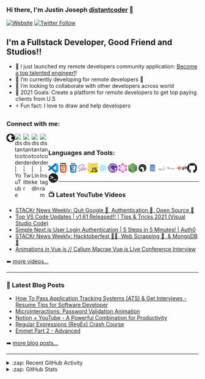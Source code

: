 ### Hi there, I'm Justin Joseph [distantcoder][website] 👋

[![Website](https://img.shields.io/website?label=distantcoder.com&style=for-the-badge&url=https%3A%2F%2Fdistantcoder.com)](https://distantcoder.com)
[![Twitter Follow](https://img.shields.io/twitter/follow/distantcoder?color=1DA1F2&logo=twitter&style=for-the-badge)](https://twitter.com/intent/follow?original_referer=https%3A%2F%2Fgithub.com%2Fdistantcoder&screen_name=distantcoder)

## I'm a Fullstack Developer, Good Friend and Studios!!

- 🔭 I just launched my remote developers community application: [Become a top talented engineer!][course]!
- 🌱 I’m currently developing for remote developers 🤣
- 👯 I’m looking to collaborate with other developers across world
- 🥅 2021 Goals: Create a platform for remote developers to get top paying clients from U.S
- ⚡ Fun fact: I love to draw and help developers

### Connect with me:

[<img align="left" alt="distantcoder.com" width="22px" src="https://raw.githubusercontent.com/iconic/open-iconic/master/svg/globe.svg" />][website]
[<img align="left" alt="distantcoder | YouTube" width="22px" src="https://cdn.jsdelivr.net/npm/simple-icons@v3/icons/youtube.svg" />][youtube]
[<img align="left" alt="distantcoder | Twitter" width="22px" src="https://cdn.jsdelivr.net/npm/simple-icons@v3/icons/twitter.svg" />][twitter]
[<img align="left" alt="distantcoder | LinkedIn" width="22px" src="https://cdn.jsdelivr.net/npm/simple-icons@v3/icons/linkedin.svg" />][linkedin]
[<img align="left" alt="distantcoder | Instagram" width="22px" src="https://cdn.jsdelivr.net/npm/simple-icons@v3/icons/instagram.svg" />][instagram]

<br />

### Languages and Tools:

[<img align="left" alt="Visual Studio Code" width="26px" src="https://raw.githubusercontent.com/github/explore/80688e429a7d4ef2fca1e82350fe8e3517d3494d/topics/visual-studio-code/visual-studio-code.png" />][webdevplaylist]
[<img align="left" alt="HTML5" width="26px" src="https://raw.githubusercontent.com/github/explore/80688e429a7d4ef2fca1e82350fe8e3517d3494d/topics/html/html.png" />][webdevplaylist]
[<img align="left" alt="CSS3" width="26px" src="https://raw.githubusercontent.com/github/explore/80688e429a7d4ef2fca1e82350fe8e3517d3494d/topics/css/css.png" />][cssplaylist]
[<img align="left" alt="Sass" width="26px" src="https://raw.githubusercontent.com/github/explore/80688e429a7d4ef2fca1e82350fe8e3517d3494d/topics/sass/sass.png" />][cssplaylist]
[<img align="left" alt="JavaScript" width="26px" src="https://raw.githubusercontent.com/github/explore/80688e429a7d4ef2fca1e82350fe8e3517d3494d/topics/javascript/javascript.png" />][jsplaylist]
[<img align="left" alt="React" width="26px" src="https://raw.githubusercontent.com/github/explore/80688e429a7d4ef2fca1e82350fe8e3517d3494d/topics/react/react.png" />][reactplaylist]
[<img align="left" alt="Gatsby" width="26px" src="https://raw.githubusercontent.com/github/explore/e94815998e4e0713912fed477a1f346ec04c3da2/topics/gatsby/gatsby.png" />][webdevplaylist]
[<img align="left" alt="GraphQL" width="26px" src="https://raw.githubusercontent.com/github/explore/80688e429a7d4ef2fca1e82350fe8e3517d3494d/topics/graphql/graphql.png" />][webdevplaylist]
[<img align="left" alt="Node.js" width="26px" src="https://raw.githubusercontent.com/github/explore/80688e429a7d4ef2fca1e82350fe8e3517d3494d/topics/nodejs/nodejs.png" />][webdevplaylist]
[<img align="left" alt="Deno" width="26px" src="https://raw.githubusercontent.com/github/explore/361e2821e2dea67711cde99c9c40ed357061cf27/topics/deno/deno.png" />][webdevplaylist]
[<img align="left" alt="SQL" width="26px" src="https://raw.githubusercontent.com/github/explore/80688e429a7d4ef2fca1e82350fe8e3517d3494d/topics/sql/sql.png" />][webdevplaylist]
[<img align="left" alt="MySQL" width="26px" src="https://raw.githubusercontent.com/github/explore/80688e429a7d4ef2fca1e82350fe8e3517d3494d/topics/mysql/mysql.png" />][webdevplaylist]
[<img align="left" alt="MongoDB" width="26px" src="https://raw.githubusercontent.com/github/explore/80688e429a7d4ef2fca1e82350fe8e3517d3494d/topics/mongodb/mongodb.png" />][webdevplaylist]
[<img align="left" alt="Git" width="26px" src="https://raw.githubusercontent.com/github/explore/80688e429a7d4ef2fca1e82350fe8e3517d3494d/topics/git/git.png" />][webdevplaylist]
[<img align="left" alt="GitHub" width="26px" src="https://raw.githubusercontent.com/github/explore/78df643247d429f6cc873026c0622819ad797942/topics/github/github.png" />][webdevplaylist]
[<img align="left" alt="Terminal" width="26px" src="https://raw.githubusercontent.com/github/explore/80688e429a7d4ef2fca1e82350fe8e3517d3494d/topics/terminal/terminal.png" />][webdevplaylist]

<br />
<br />

---

### 📺 Latest YouTube Videos

<!-- YOUTUBE:START -->
- [STACKr News Weekly: Quit Google 🚫, Authentication 🔐, Open Source 💪](https://www.youtube.com/watch?v=KxLgwLa8Aq8)
- [Top VS Code Updates | v1.61 Released!! | Tips & Tricks 2021 (Visual Studio Code)](https://www.youtube.com/watch?v=JHgbB0RW-50)
- [Simple Next.js User Login Authentication | 5 Steps in 5 Minutes! | Auth0](https://www.youtube.com/watch?v=jgKRnhJBfpQ)
- [STACKr News Weekly: Hacktoberfest 🐱‍💻, Web Scrapping 🔎, & MongoDB 💪](https://www.youtube.com/watch?v=T9JmMNEgpZE)
- [Animations in Vue.js // Callum Macrae Vue.js Live Conference Interview](https://www.youtube.com/watch?v=O2gUILIIYxw)
<!-- YOUTUBE:END -->

➡️ [more videos...](https://youtube.com/distantcoder)

---

### 📕 Latest Blog Posts

<!-- BLOG-POST-LIST:START -->
- [How To Pass Application Tracking Systems (ATS) & Get Interviews - Resume Tips for Software Developer](https://dev.to/distantcoder/how-to-pass-application-tracking-systems-ats-get-interviews-resume-tips-for-software-developer-4bmo)
- [Microinteractions: Password Validation Animation](https://dev.to/distantcoder/microinteractions-password-validation-animation-5629)
- [Notion + YouTube - A Powerful Combination for Productivity](https://dev.to/distantcoder/notion-youtube-a-powerful-combination-for-productivity-1def)
- [Regular Expressions (RegEx) Crash Course](https://dev.to/distantcoder/regular-expressions-regex-crash-course-248n)
- [Emmet Part 2 - Advanced](https://dev.to/distantcoder/emmet-part-2-advanced-4c65)
<!-- BLOG-POST-LIST:END -->

➡️ [more blog posts...](https://distantcoder.com)

---

<details>
  <summary>:zap: Recent GitHub Activity</summary>
  
<!--START_SECTION:activity-->
1. 🗣 Commented on [#2](https://github.com/distantcoder/portfolio-sass/issues/2) in [distantcoder/portfolio-sass](https://github.com/distantcoder/portfolio-sass)
2. ❗️ Closed issue [#2](https://github.com/distantcoder/portfolio-sass/issues/2) in [distantcoder/portfolio-sass](https://github.com/distantcoder/portfolio-sass)
3. ❌ Closed PR [#11](https://github.com/distantcoder/free-developer-resources/pull/11) in [distantcoder/free-developer-resources](https://github.com/distantcoder/free-developer-resources)
4. 🗣 Commented on [#11](https://github.com/distantcoder/free-developer-resources/issues/11) in [distantcoder/free-developer-resources](https://github.com/distantcoder/free-developer-resources)
5. 🎉 Merged PR [#10](https://github.com/distantcoder/free-developer-resources/pull/10) in [distantcoder/free-developer-resources](https://github.com/distantcoder/free-developer-resources)
<!--END_SECTION:activity-->

</details>

<details>
  <summary>:zap: GitHub Stats</summary>

  <img align="left" alt="distantcoder's GitHub Stats" src="https://github-readme-stats.distantcoder.vercel.app/api?username=distantcoder&show_icons=true&hide_border=true" />

</details>

[website]: https://distantcoder.com
[course]: http://vsCodeHero.com
[twitter]: https://twitter.com/distantcoder
[youtube]: https://youtube.com/distantcoder
[instagram]: https://instagram.com/distantcoder
[linkedin]: https://linkedin.com/in/distantcoder
[webdevplaylist]: https://www.youtube.com/playlist?list=PLkwxH9e_vrAJ0WbEsFA9W3I1W-g_BTsbt
[jsplaylist]: https://www.youtube.com/playlist?list=PLkwxH9e_vrALRJKu7wfXby3MKeflhTu6B
[cssplaylist]: https://www.youtube.com/playlist?list=PLkwxH9e_vrALSdvZuEh6gqQdmDoDIoqz4
[reactplaylist]: https://www.youtube.com/playlist?list=PLkwxH9e_vrAK4TdffpxKY3QGyHCpxFcQ0
